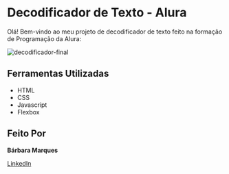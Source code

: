 # Decodificador de Texto - Alura

Olá! Bem-vindo ao meu projeto de decodificador de texto feito na formação de Programação da Alura:


![decodificador-final](https://github.com/user-attachments/assets/500116d6-5e24-4ee5-88ef-36c4bcdf712a)


## Ferramentas Utilizadas

- HTML
- CSS
- Javascript
- Flexbox

## Feito Por

**Bárbara Marques**

[LinkedIn](https://www.linkedin.com/in/barbarathimoteo/)
